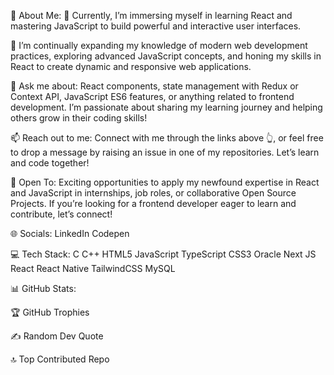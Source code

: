 💫 About Me:
🔭 Currently, I’m immersing myself in learning React and mastering JavaScript to build powerful and interactive user interfaces.

🌱 I’m continually expanding my knowledge of modern web development practices, exploring advanced JavaScript concepts, and honing my skills in React to create dynamic and responsive web applications.

💬 Ask me about: React components, state management with Redux or Context API, JavaScript ES6 features, or anything related to frontend development. I’m passionate about sharing my learning journey and helping others grow in their coding skills!

📫 Reach out to me: Connect with me through the links above 👆, or feel free to drop a message by raising an issue in one of my repositories. Let’s learn and code together!

🤔 Open To: Exciting opportunities to apply my newfound expertise in React and JavaScript in internships, job roles, or collaborative Open Source Projects. If you’re looking for a frontend developer eager to learn and contribute, let’s connect!

🌐 Socials:
LinkedIn Codepen

💻 Tech Stack:
C C++ HTML5 JavaScript TypeScript CSS3 Oracle Next JS React React Native TailwindCSS MySQL

📊 GitHub Stats:






🏆 GitHub Trophies


✍️ Random Dev Quote


🔝 Top Contributed Repo


